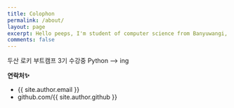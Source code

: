 ```yaml
---
title: Colophon
permalink: /about/
layout: page
excerpt: Hello peeps, I'm student of computer science from Banyuwangi, living in Jogjakarta. This blog for documentation about my programming journey, running on jekyll, hosting on netlify and using my own simple theme.
comments: false
---
```


두산 로키 부트캠프 3기 수강중
Python --> ing

**연락처✨**
- {{ site.author.email }}
- github.com/{{ site.author.github }}

